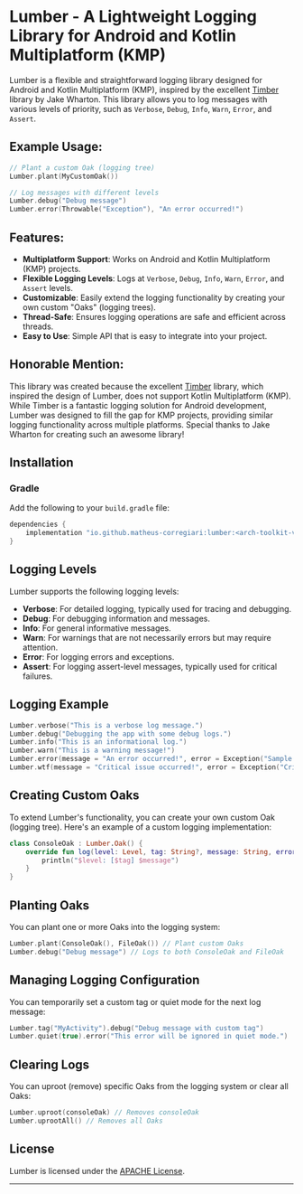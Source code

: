 # Lumber - A Lightweight Logging Library for Android and Kotlin Multiplatform (KMP)

Lumber is a flexible and straightforward logging library designed for Android and Kotlin Multiplatform (KMP), inspired by the excellent [Timber](https://github.com/JakeWharton/timber) library by Jake Wharton. This library allows you to log messages with various levels of priority, such as `Verbose`, `Debug`, `Info`, `Warn`, `Error`, and `Assert`.

## Example Usage:

```kotlin
// Plant a custom Oak (logging tree)
Lumber.plant(MyCustomOak())

// Log messages with different levels
Lumber.debug("Debug message")
Lumber.error(Throwable("Exception"), "An error occurred!")
```

## Features:
- **Multiplatform Support**: Works on Android and Kotlin Multiplatform (KMP) projects.
- **Flexible Logging Levels**: Logs at `Verbose`, `Debug`, `Info`, `Warn`, `Error`, and `Assert` levels.
- **Customizable**: Easily extend the logging functionality by creating your own custom "Oaks" (logging trees).
- **Thread-Safe**: Ensures logging operations are safe and efficient across threads.
- **Easy to Use**: Simple API that is easy to integrate into your project.

## Honorable Mention:
This library was created because the excellent [Timber](https://github.com/JakeWharton/timber) library, which inspired the design of Lumber, does not support Kotlin Multiplatform (KMP). While Timber is a fantastic logging solution for Android development, Lumber was designed to fill the gap for KMP projects, providing similar logging functionality across multiple platforms. Special thanks to Jake Wharton for creating such an awesome library!

## Installation

### Gradle
Add the following to your `build.gradle` file:

```gradle
dependencies {
    implementation "io.github.matheus-corregiari:lumber:<arch-toolkit-version>"
}
```

## Logging Levels

Lumber supports the following logging levels:

- **Verbose**: For detailed logging, typically used for tracing and debugging.
- **Debug**: For debugging information and messages.
- **Info**: For general informative messages.
- **Warn**: For warnings that are not necessarily errors but may require attention.
- **Error**: For logging errors and exceptions.
- **Assert**: For logging assert-level messages, typically used for critical failures.

## Logging Example

```kotlin
Lumber.verbose("This is a verbose log message.")
Lumber.debug("Debugging the app with some debug logs.")
Lumber.info("This is an informational log.")
Lumber.warn("This is a warning message!")
Lumber.error(message = "An error occurred!", error = Exception("Sample exception"))
Lumber.wtf(message = "Critical issue occurred!", error = Exception("Critical exception"))
```

## Creating Custom Oaks

To extend Lumber's functionality, you can create your own custom Oak (logging tree). Here's an example of a custom logging implementation:

```kotlin
class ConsoleOak : Lumber.Oak() {
    override fun log(level: Level, tag: String?, message: String, error: Throwable?) {
        println("$level: [$tag] $message")
    }
}
```

## Planting Oaks

You can plant one or more Oaks into the logging system:

```kotlin
Lumber.plant(ConsoleOak(), FileOak()) // Plant custom Oaks
Lumber.debug("Debug message") // Logs to both ConsoleOak and FileOak
```

## Managing Logging Configuration

You can temporarily set a custom tag or quiet mode for the next log message:

```kotlin
Lumber.tag("MyActivity").debug("Debug message with custom tag")
Lumber.quiet(true).error("This error will be ignored in quiet mode.")
```

## Clearing Logs

You can uproot (remove) specific Oaks from the logging system or clear all Oaks:

```kotlin
Lumber.uproot(consoleOak) // Removes consoleOak
Lumber.uprootAll() // Removes all Oaks
```

## License

Lumber is licensed under the [APACHE License](../../../LICENSE.md).

---
